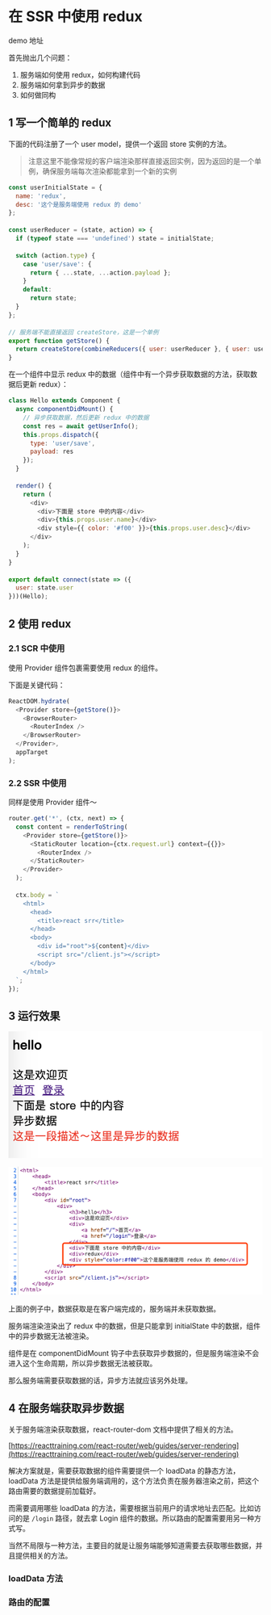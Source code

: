 # 在 SSR 中使用 redux

demo 地址

首先抛出几个问题：

1. 服务端如何使用 redux，如何构建代码
2. 服务端如何拿到异步的数据
3. 如何做同构

## 1 写一个简单的 redux

下面的代码注册了一个 user model，提供一个返回 store 实例的方法。

> 注意这里不能像常规的客户端渲染那样直接返回实例，因为返回的是一个单例，确保服务端每次渲染都能拿到一个新的实例

```javascript
const userInitialState = {
  name: 'redux',
  desc: '这个是服务端使用 redux 的 demo'
};

const userReducer = (state, action) => {
  if (typeof state === 'undefined') state = initialState;

  switch (action.type) {
    case 'user/save': {
      return { ...state, ...action.payload };
    }
    default:
      return state;
  }
};

// 服务端不能直接返回 createStore，这是一个单例
export function getStore() {
  return createStore(combineReducers({ user: userReducer }, { user: userInitialState }));
}
```

在一个组件中显示 redux 中的数据（组件中有一个异步获取数据的方法，获取数据后更新 redux）：

```javascript
class Hello extends Component {
  async componentDidMount() {
    // 异步获取数据，然后更新 redux 中的数据
    const res = await getUserInfo();
    this.props.dispatch({
      type: 'user/save',
      payload: res
    });
  }

  render() {
    return (
      <div>
        <div>下面是 store 中的内容</div>
        <div>{this.props.user.name}</div>
        <div style={{ color: '#f00' }}>{this.props.user.desc}</div>
      </div>
    );
  }
}

export default connect(state => ({
  user: state.user
}))(Hello);
```

## 2 使用 redux

### 2.1 SCR 中使用

使用 Provider 组件包裹需要使用 redux 的组件。

下面是关键代码：

```javascript
ReactDOM.hydrate(
  <Provider store={getStore()}>
    <BrowserRouter>
      <RouterIndex />
    </BrowserRouter>
  </Provider>,
  appTarget
);
```

### 2.2 SSR 中使用

同样是使用 Provider 组件～

```javascript
router.get('*', (ctx, next) => {
  const content = renderToString(
    <Provider store={getStore()}>
      <StaticRouter location={ctx.request.url} context={{}}>
        <RouterIndex />
      </StaticRouter>
    </Provider>
  );

  ctx.body = `
    <html>
      <head>
        <title>react srr</title>
      </head>
      <body>
        <div id="root">${content}</div>
        <script src="/client.js"></script>
      </body>
    </html>
  `;
});
```

## 3 运行效果

![](../pic/6_redux_20191107235907.png)

![](../pic/6_redux_20191106113918.png)

上面的例子中，数据获取是在客户端完成的，服务端并未获取数据。

服务端渲染渲染出了 redux 中的数据，但是只能拿到 initialState 中的数据，组件中的异步数据无法被渲染。

组件是在 componentDidMount 钩子中去获取异步数据的，但是服务端渲染不会进入这个生命周期，所以异步数据无法被获取。

那么服务端需要获取数据的话，异步方法就应该另外处理。

## 4 在服务端获取异步数据

关于服务端渲染获取数据，react-router-dom 文档中提供了相关的方法。

[https://reacttraining.com/react-router/web/guides/server-rendering](https://reacttraining.com/react-router/web/guides/server-rendering)

解决方案就是，需要获取数据的组件需要提供一个 loadData 的静态方法，loadData 方法是提供给服务端调用的，这个方法负责在服务器渲染之前，把这个路由需要的数据提前加载好。

而需要调用哪些 loadData 的方法，需要根据当前用户的请求地址去匹配。比如访问的是 `/login` 路径，就去拿 Login 组件的数据。所以路由的配置需要用另一种方式写。

当然不局限与一种方法，主要目的就是让服务端能够知道需要去获取哪些数据，并且提供相关的方法。

### loadData 方法

### 路由的配置
